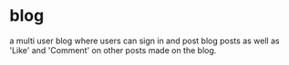 # blog
a multi user blog where users can sign in and post blog posts as well as 'Like' and 'Comment' on other posts made on the blog.
